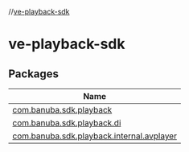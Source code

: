 //[ve-playback-sdk](index.md)

# ve-playback-sdk

## Packages

| Name |
|---|
| [com.banuba.sdk.playback](ve-playback-sdk/com.banuba.sdk.playback/index.md) |
| [com.banuba.sdk.playback.di](ve-playback-sdk/com.banuba.sdk.playback.di/index.md) |
| [com.banuba.sdk.playback.internal.avplayer](ve-playback-sdk/com.banuba.sdk.playback.internal.avplayer/index.md) |
